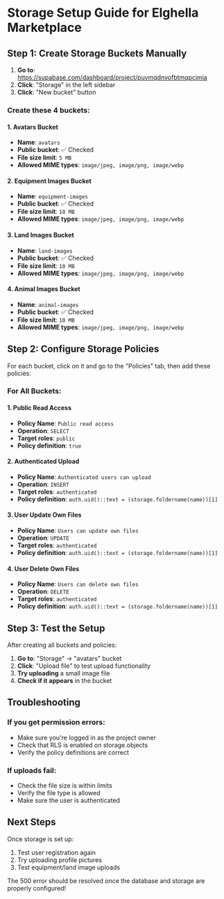 # Storage Setup Guide for Elghella Marketplace

## Step 1: Create Storage Buckets Manually

1. **Go to**: https://supabase.com/dashboard/project/puvmqdnvofbtmqpcjmia
2. **Click**: "Storage" in the left sidebar
3. **Click**: "New bucket" button

### Create these 4 buckets:

#### 1. Avatars Bucket
- **Name**: `avatars`
- **Public bucket**: ✅ Checked
- **File size limit**: `5 MB`
- **Allowed MIME types**: `image/jpeg, image/png, image/webp`

#### 2. Equipment Images Bucket
- **Name**: `equipment-images`
- **Public bucket**: ✅ Checked
- **File size limit**: `10 MB`
- **Allowed MIME types**: `image/jpeg, image/png, image/webp`

#### 3. Land Images Bucket
- **Name**: `land-images`
- **Public bucket**: ✅ Checked
- **File size limit**: `10 MB`
- **Allowed MIME types**: `image/jpeg, image/png, image/webp`

#### 4. Animal Images Bucket
- **Name**: `animal-images`
- **Public bucket**: ✅ Checked
- **File size limit**: `10 MB`
- **Allowed MIME types**: `image/jpeg, image/png, image/webp`

## Step 2: Configure Storage Policies

For each bucket, click on it and go to the "Policies" tab, then add these policies:

### For All Buckets:

#### 1. Public Read Access
- **Policy Name**: `Public read access`
- **Operation**: `SELECT`
- **Target roles**: `public`
- **Policy definition**: `true`

#### 2. Authenticated Upload
- **Policy Name**: `Authenticated users can upload`
- **Operation**: `INSERT`
- **Target roles**: `authenticated`
- **Policy definition**: `auth.uid()::text = (storage.foldername(name))[1]`

#### 3. User Update Own Files
- **Policy Name**: `Users can update own files`
- **Operation**: `UPDATE`
- **Target roles**: `authenticated`
- **Policy definition**: `auth.uid()::text = (storage.foldername(name))[1]`

#### 4. User Delete Own Files
- **Policy Name**: `Users can delete own files`
- **Operation**: `DELETE`
- **Target roles**: `authenticated`
- **Policy definition**: `auth.uid()::text = (storage.foldername(name))[1]`

## Step 3: Test the Setup

After creating all buckets and policies:

1. **Go to**: "Storage" → "avatars" bucket
2. **Click**: "Upload file" to test upload functionality
3. **Try uploading** a small image file
4. **Check if it appears** in the bucket

## Troubleshooting

### If you get permission errors:
- Make sure you're logged in as the project owner
- Check that RLS is enabled on storage.objects
- Verify the policy definitions are correct

### If uploads fail:
- Check the file size is within limits
- Verify the file type is allowed
- Make sure the user is authenticated

## Next Steps

Once storage is set up:
1. Test user registration again
2. Try uploading profile pictures
3. Test equipment/land image uploads

The 500 error should be resolved once the database and storage are properly configured! 